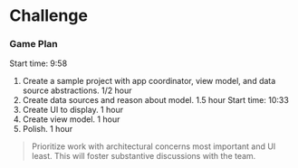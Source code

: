 # Challenge

### Game Plan
Start time: 9:58

1. Create a sample project with app coordinator, view model, and data source abstractions. 1/2 hour
1. Create data sources and reason about model. 1.5 hour Start time: 10:33
1. Create UI to display. 1 hour
1. Create view model. 1 hour
1. Polish. 1 hour

> Prioritize work with architectural concerns most  important and UI least. This will foster substantive discussions with the team.
